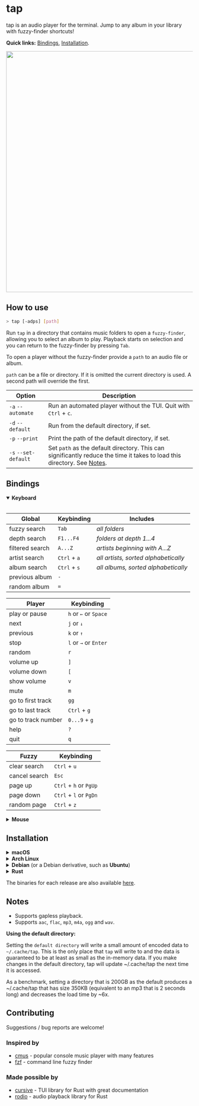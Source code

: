# tap

tap is an audio player for the terminal. Jump to any album in your library with fuzzy-finder shortcuts!

**Quick links:** [Bindings](#bindings), [Installation](#installation).

<img src="https://github.com/timdubbins/tap/blob/master/doc/tap_screenshot.png" width="650"/>

## How to use
```bash
> tap [-adps] [path]
```
Run `tap` in a directory that contains music folders to open a `fuzzy-finder`, allowing you to select an album to play. Playback starts on selection and you can return to the fuzzy-finder by pressing `Tab`.

To open a player without the fuzzy-finder provide a `path` to an audio file or album.

`path` can be a file or directory. If it is omitted the current directory is used. A second path will override the first.

Option                  | Description
---                     |---
`-a` `--automate`       | Run an automated player without the TUI. Quit with `Ctrl` + `c`.
`-d` `--default`        | Run from the default directory, if set.
`-p` `--print`          | Print the path of the default directory, if set.
`-s` `--set-default`    | Set `path` as the default directory. This can significantly reduce the time it takes to load this directory. See [Notes](#notes).

## Bindings

<details open>
<summary><b>Keyboard</b></summary>
<br>

Global              | Keybinding    | Includes
---                 |---            |---
fuzzy search        | `Tab`         | <i>all folders</i>
depth search        | `F1...F4`     | <i>folders at depth 1...4</i>
filtered search     | `A...Z`       | <i>artists beginning with A...Z</i>
artist search       | `Ctrl` + `a`  | <i>all artists, sorted alphabetically</i>
album search        | `Ctrl` + `s`  | <i>all albums, sorted alphabetically</i>
previous album      | `-`           |
random album        | `=`           |

Player              | Keybinding
---                 |---
play or pause       | `h` or <kbd>&larr;</kbd> or `Space`
next                | `j` or <kbd>&darr;</kbd>
previous            | `k` or <kbd>&uarr;</kbd>
stop                | `l` or <kbd>&rarr;</kbd> or `Enter`
random              | `r`
volume up           | `]`
volume down         | `[`
show volume         | `v`
mute                | `m`
go to first track   | `gg`
go to last track    | `Ctrl` + `g`
go to track number  | `0...9` + `g`
help                | `?`
quit                | `q`

Fuzzy               | Keybinding
---                 |---
clear search        | `Ctrl` + `u`
cancel search       | `Esc`
page up             | `Ctrl` + `h` or `PgUp`
page down           | `Ctrl` + `l` or `PgDn`
random page         | `Ctrl` + `z`

</details>

<details>
<summary><b>Mouse</b></summary>
<br>

Global              | Keybinding
---                 |---
fuzzy search        | `Middle Button`

Player              | Keybinding
---                 |---
play or pause       | `Left Button`
next / previous     | `Scroll`
stop                | `Right Button`
select              | `Left Button`

Fuzzy               | Keybinding
---                 |---
cancel search       | `Right Button`
scroll              | `Scroll`
select              | `Left Button`

</details>

## Installation

<details>
<summary><b>macOS</b></summary>
<br>
You can install with <a href="https://brew.sh/">Homebrew</a>:

```bash
> brew install timdubbins/tap/tap
> tap --version
0.4.5
```

</details>


<details>
<summary><b>Arch Linux</b></summary>
<br>

You can install with an <a href="https://wiki.archlinux.org/title/AUR_helpers">AUR helper</a>,
such as <a href="https://github.com/Jguer/yay">yay</a>:

```bash
> yay -S tap
> tap --version
0.4.5
```
The AUR package is available <a href="https://aur.archlinux.org/packages/tap">here</a>.
<br>
</details>


<details>
<summary><b>Debian</b> (or a Debian derivative, such as <b>Ubuntu</b>)</summary>
<br>

You can install with a binary <code>.deb</code> file provided in each <a href="https://github.com/timdubbins/tap/releases/tag/v0.4.5">tap release</a>:

```bash
> curl -LO https://github.com/timdubbins/tap/releases/download/v0.4.5/tap_0.4.5_amd64.deb
> sudo dpkg -i tap_0.4.5_amd64.deb
> tap --version
0.4.5
```

</details>

<details>
<summary><b>Rust</b></summary>
<br>

To compile from source, first you need a <a href="https://www.rust-lang.org/learn/get-started">Rust installation</a> (if you don't have one) and then you can use <a href="https://github.com/rust-lang/cargo">cargo</a>:

```bash
> git clone https://github.com/timdubbins/tap
> cd tap
> cargo install --path .
> tap --version
0.4.5
```

</details>

The binaries for each release are also available [here](https://github.com/timdubbins/tap/releases/tag/v0.4.5).

## Notes

- Supports gapless playback.
- Supports `aac`, `flac`, `mp3`, `m4a`, `ogg` and `wav`.

**Using the default directory:**

Setting the `default directory` will write a small amount of encoded data to `~/.cache/tap`. This is the only place that `tap` will write to and the data is guaranteed to be at least as small as the in-memory data. If you make changes in the default directory, tap will update ~/.cache/tap the next time it is accessed.

As a benchmark, setting a directory that is 200GB as the default produces a ~/.cache/tap  that has size 350KB (equivalent to an mp3 that is 2 seconds long) and decreases the load time by ~6x.

## Contributing

Suggestions / bug reports are welcome!

### Inspired by

- [cmus](https://github.com/cmus/cmus) - popular console music player with many features
- [fzf](https://github.com/junegunn/fzf) - command line fuzzy finder

### Made possible by

- [cursive](https://github.com/gyscos/cursive) - TUI library for Rust with great documentation
- [rodio](https://github.com/RustAudio/rodio) - audio playback library for Rust
